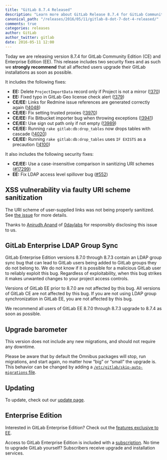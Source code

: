 ```yaml
---
title: "GitLab 8.7.4 Released"
description: "Learn more about GitLab Release 8.7.4 for GitLab Community Edition (CE) and Enterprise Edition (EE)"
canonical_path: "/releases/2016/05/11/gitlab-8-dot-7-dot-4-released/"
comments: true
categories: releases
author: GitLab
author_twitter: gitlab
date: 2016-05-11 12:00
---
```


Today we are releasing version 8.7.4 for GitLab Community Edition (CE) and
Enterprise Edition (EE). This release includes two security fixes and as such we
**strongly recommend** that all affected users upgrade their GitLab
installations as soon as possible.

It includes the following fixes:

- **EE:** Delete `ProjectImportData` record only if Project is not a mirror
  ([!370])
- **EE:** Fixed typo in GitLab Geo license check alert ([!379])
- **CE/EE:** Links for Redmine issue references are generated correctly again
  ([!4048])
- **CE/EE:** Fix setting trusted proxies ([!3970])
- **CE/EE:** Fix Bitbucket importer bug when throwing exceptions ([!3941])
- **CE/EE:** Use sign out path only if not empty ([!3989])
- **CE/EE:** Running `rake gitlab:db:drop_tables` now drops tables with cascade
  ([!4020])
- **CE/EE:** Running `rake gitlab:db:drop_tables` uses `IF EXISTS` as a
  precaution ([!4100])

It also includes the following security fixes:

- **CE/EE:** Use a case-insensitive comparison in sanitizing URI schemes
  ([#17299])
- **EE:** Fix LDAP access level spillover bug ([#552])

<!-- more -->

## XSS vulnerability via faulty URI scheme sanitization

The URI scheme of user-supplied links was not being properly sanitized. See
[the issue][#17299] for more details.

Thanks to [Anirudh Anand](https://hackerone.com/a0xnirudh) of [0daylabs] for
responsibly disclosing this issue to us.

## GitLab Enterprise LDAP Group Sync

GitLab Enterprise Edition versions 8.7.0 through 8.7.3 contain an LDAP
group sync bug that can lead to GitLab users being added to GitLab groups they
do not belong to. We do not know if it is possible for a malicious GitLab user
to reliably exploit this bug. Regardless of exploitability, when this bug
strikes it makes unwanted changes to your project access controls.

Versions of GitLab EE prior to 8.7.0 are not affected by this bug. All versions
of GitLab CE are not affected by this bug. If you are not using LDAP group
synchronization in GitLab EE, you are not affected by this bug.

We recommend all users of GitLab EE 8.7.0 through 8.7.3 upgrade to 8.7.4 as soon
as possible.

## Upgrade barometer

This version does not include any new migrations, and should not require any
downtime.

Please be aware that by default the Omnibus packages will stop, run migrations,
and start again, no matter how “big” or “small” the upgrade is. This behavior
can be changed by adding a [`/etc/gitlab/skip-auto-migrations`
file](http://doc.gitlab.com/omnibus/update/README.html).

## Updating

To update, check out our [update page](/update/).

## Enterprise Edition

Interested in GitLab Enterprise Edition? Check out the [features exclusive to
EE](/features/#enterprise).

Access to GitLab Enterprise Edition is included with a [subscription](/pricing/).
No time to upgrade GitLab yourself? Subscribers receive upgrade and installation
services.

[!370]: https://gitlab.com/gitlab-org/gitlab-ee/merge_requests/370
[!379]: https://gitlab.com/gitlab-org/gitlab-ee/merge_requests/379
[!4048]: https://gitlab.com/gitlab-org/gitlab-ce/merge_requests/4048
[!3970]: https://gitlab.com/gitlab-org/gitlab-ce/merge_requests/3970
[!3941]: https://gitlab.com/gitlab-org/gitlab-ce/merge_requests/3941
[!3989]: https://gitlab.com/gitlab-org/gitlab-ce/merge_requests/3989
[!4020]: https://gitlab.com/gitlab-org/gitlab-ce/merge_requests/4020
[!4100]: https://gitlab.com/gitlab-org/gitlab-ce/merge_requests/4100
[#552]: https://gitlab.com/gitlab-org/gitlab-ee/issues/552
[#17299]: https://gitlab.com/gitlab-org/gitlab-ce/issues/17299
[0daylabs]: https://0daylabs.com

